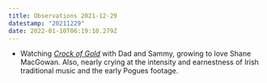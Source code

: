```yaml
---
title: Observations 2021-12-29
datestamp: "20211229"
date: 2022-01-10T06:19:10.279Z
---
```

- Watching *[Crock of Gold](https://www.crockofgoldfilm.com/)* with Dad and Sammy, growing to love Shane MacGowan. Also, nearly crying at the intensity and earnestness of Irish traditional music and the early Pogues footage.